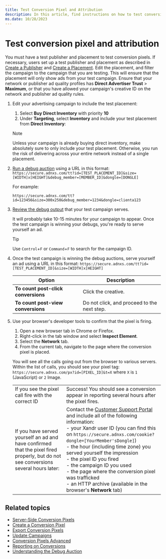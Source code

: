 ```yaml
---
title: Test Conversion Pixel and Attribution
description: In this article, find instructions on how to test conversion pixels using a test publisher and placement.
ms.date: 10/28/2023
---
```


# Test conversion pixel and attribution

You must have a test publisher and placement to test conversion pixels. If necessary, users set up a test publisher and placement as described in [Create a Publisher](create-a-publisher.md) and [Create a Placement](create-a-placement.md). Edit the placement, and filter the campaign to the campaign that you are testing. This will ensure that the placement will only show ads from your test campaign. Ensure that your network or publisher ad quality profiles has **Direct Advertiser Trust** > **Maximum**, or that you have allowed your campaign's creative ID on the network and publisher ad quality rules.

1. Edit your advertising campaign to include the test placement:
    1. Select **Buy Direct Inventory** with priority **10**
    1. Under **Targeting**, select **Inventory** and include your test placement from **Direct Inventory**:

    > [!NOTE]
    > Unless your campaign is already buying direct inventory, make absolutely sure to only include your test placement. Otherwise, you run the risk of delivering across your entire network instead of a single placement.

1. [Run a debug auction](understanding-the-debug-auction.md) using a URL in this format: `https://secure.adnxs.com/tt?id=[TEST_PLACEMENT_ID]&size=[WIDTH]x[HEIGHT]&debug_member=[MEMBER_ID]&dongle=[DONGLE]`

    For example:

    ```
    https://secure.adnxs.com/tt?id=123456&size=300x250&debug_member=1234&dongle=clienta123
    ```

1. [Review the debug output](understanding-the-debug-auction.md) that your test campaign serves.

    It will probably take 10-15 minutes for your campaign to appear. Once the test campaign is winning your debugs, you're ready to serve yourself an ad.

    > [!TIP]
    > Use `Control`+`F` or `Command`+`F` to search for the campaign ID.

1. Once the test campaign is winning the debug auctions, serve yourself an ad using a URL in this format: `https://secure.adnxs.com/tt?id=[TEST_PLACEMENT_ID]&size=[WIDTH]x[HEIGHT]`

    | Option | Description |
    |---|---|
    | **To count post-click conversions** | Click the creative. |
    | **To count post-view conversions** | Do not click, and proceed to the next step. |

1. Use your browser's developer tools to confirm that the pixel is firing.
    1. Open a new browser tab in Chrome or Firefox.
    1. Right-click in the tab window and select **Inspect Element**.
    1. Select the **Network** tab.
    1. From the current tab, navigate to the page where the conversion pixel is placed.

    You will see all the calls going out from the browser to various servers. Within the list of calls, you should see your pixel tag: `https://secure.adnxs.com/px?id=[PIXEL_ID]&t=X` where `X` is `1` (JavaScript) or `2` Image.

    |  |  |
    |---|---|
    | If you see the pixel call fire with the correct ID | Success! You should see a conversion appear in reporting several hours after the pixel fires. |
    | If you have served yourself an ad and have confirmed that the pixel fired properly, but do not see conversions several hours later: | Contact the [Customer Support Portal](https://help.xandr.com) and include all of the following information: <br> - your Xandr user ID (you can find this on `https://secure.adnxs.com/cookie?dongle=[YourMember'sDongle]`) <br> - the hour (including time zone) you served yourself the impression <br> - the pixel ID you fired <br> - the campaign ID you used <br> - the page where the conversion pixel was trafficked <br> - an HTTP archive (available in the browser's **Network** tab) |

## Related topics

- [Server-Side Conversion Pixels](server-side-conversion-pixels.md)
- [Create a Conversion Pixel](create-a-conversion-pixel.md)
- [Export Conversion Pixels](export-conversion-pixels.md)
- [Update Campaigns](update-campaigns.md)
- [Conversion Pixels Advanced](conversion-pixels-advanced.md)
- [Reporting on Conversions](reporting-on-conversions.md)
- [Understanding the Debug Auction](understanding-the-debug-auction.md)
